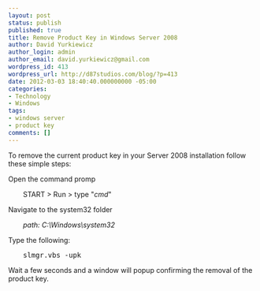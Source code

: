 ```yaml
---
layout: post
status: publish
published: true
title: Remove Product Key in Windows Server 2008
author: David Yurkiewicz
author_login: admin
author_email: david.yurkiewicz@gmail.com
wordpress_id: 413
wordpress_url: http://d87studios.com/blog/?p=413
date: 2012-03-03 18:40:40.000000000 -05:00
categories:
- Technology
- Windows
tags:
- windows server
- product key
comments: []
---
```

To remove the current product key in your Server 2008 installation follow these simple steps:

Open the command promp
<p style="padding-left: 30px;">START &gt; Run &gt; type "<em>cmd</em>"</p>
Navigate to the system32 folder
<p style="padding-left: 30px;"><em>path: C:\Windows\system32</em></p>
Type the following:
<pre style="padding-left: 30px;">slmgr.vbs -upk</pre>
Wait a few seconds and a window will popup confirming the removal of the product key.
